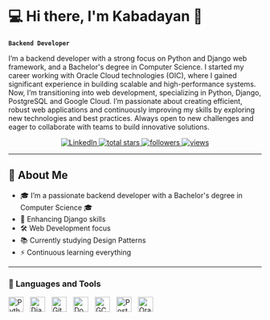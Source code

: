 # 💻 Hi there, I'm Kabadayan 👋

**`Backend Developer`**

I’m a backend developer with a strong focus on Python and Django web framework, and a Bachelor's degree in Computer Science. I started my career working with Oracle Cloud technologies (OIC), where I gained significant experience in building scalable and high-performance systems. Now, I’m transitioning into web development, specializing in Python, Django, PostgreSQL and Google Cloud. I’m passionate about creating efficient, robust web applications and continuously improving my skills by exploring new technologies and best practices. Always open to new challenges and eager to collaborate with teams to build innovative solutions.

<p align="center">
  <!-- LinkedIn Badge (Plastic Style) -->
  <a href="https://www.linkedin.com/in/dkabadayan">
    <img alt="LinkedIn" title="Connect with me on LinkedIn" src="https://img.shields.io/badge/LinkedIn-0077B5?style=plastic&logo=linkedin&logoColor=white"/>
  </a>

  <!-- GitHub Stars Badge (Plastic Style) -->
  <a href="https://github.com/Kabadayan?tab=repositories&sort=stargazers">
    <img alt="total stars" title="Total stars on GitHub" src="https://img.shields.io/github/stars/Kabadayan?style=plastic&label=Stars&color=55960c&logo=star&logoColor=white"/>
  </a>

  <!-- GitHub Followers Badge (Plastic Style) -->
  <a href="https://github.com/Kabadayan?tab=followers">
    <img alt="followers" title="Follow me on Github" src="https://img.shields.io/github/followers/Kabadayan?style=plastic&label=Followers&color=236ad3&logo=person-add&logoColor=white"/>
  </a>

  <!-- GitHub Profile Views Badge (Plastic Style) -->
  <a href="https://github.com/Kabadayan/Simple-View-Counter">
    <img alt="views" title="GitHub profile views" src="https://komarev.com/ghpvc/?username=Kabadayan&style=plastic&label=Profile%20views&color=brightgreen"/>
  </a>
</p>

---

## 📌 About Me

- 🎓 I’m a passionate backend developer with a Bachelor's degree in Computer Science 🎓
- 🌱 Enhancing Django skills
- 🛠️ Web Development focus
- 📚 Currently studying Design Patterns
- ⚡ Continuous learning everything

---

### 🧰 Languages and Tools

<img align="left" alt="Python" width="30px" style="padding-right: 10px;" src="https://cdn.jsdelivr.net/gh/devicons/devicon@latest/icons/python/python-original.svg" />
<img align="left" alt="Django" width="30px" style="padding-right: 10px;" src="https://cdn.jsdelivr.net/gh/devicons/devicon@latest/icons/django/django-plain.svg" />
<img align="left" alt="Git" width="30px" style="padding-right: 10px;" src="https://cdn.jsdelivr.net/gh/devicons/devicon@latest/icons/git/git-original.svg" />
<img align="left" alt="Docker" width="30px" style="padding-right: 10px;" src="https://cdn.jsdelivr.net/gh/devicons/devicon@latest/icons/docker/docker-original.svg" />
<img align="left" alt="GCP" width="30px" style="padding-right: 10px;" src="https://cdn.jsdelivr.net/gh/devicons/devicon@latest/icons/googlecloud/googlecloud-original.svg" />       
<img align="left" alt="PostgreSQL" width="30px" style="padding-right: 10px;" src="https://cdn.jsdelivr.net/gh/devicons/devicon@latest/icons/postgresql/postgresql-original.svg" />
<img align="left" alt="Oracle" width="30px" style="padding-right: 10px;" src="https://cdn.jsdelivr.net/gh/devicons/devicon@latest/icons/oracle/oracle-original.svg" />
<br />    
